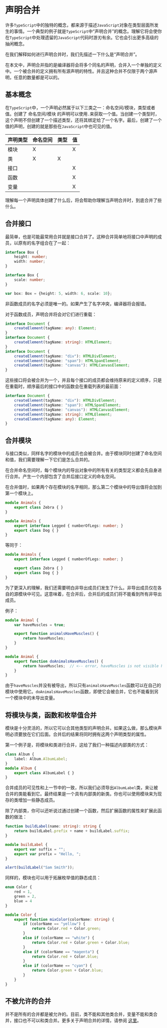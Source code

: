 # 声明合并

许多`TypeScript`中的独特的概念，都来源于描述`JavaScript`对象在类型层面所发生的事情。一个典型的例子就是`TypeScript`中“声明合并”的概念。理解它将会使你在`TypeScript`中处理遗留的`JavaScript`代码时游刃有余。它也会引出更多高级的抽闲概念。

在我们解释如何进行声明合并时，我们先描述一下什么是“声明合并”。

在本文中，声明合并指的是编译器将会将多个同名的声明，合并入一个单独的定义中。一个被合并的定义拥有所有源声明的特性。并且这种合并不仅限于两个源声明，任意的数量都是可以的。

## 基本概念

在`TypeScript`中，一个声明必然属于以下三类之一：命名空间/模块，类型或者值。创建了 命名空间/模块 的声明可以使用`.`来获取一个值。当创建一个类型时，这个声明不但创建了一个描述类型，还将其绑定给了一个名字。最后，创建了一个值的声明，创建的就是那些在`JavaScript`中也可见的值。

| 声明类型  |  命名空间 | 类型 | 值|
|----------|-----|--------|--------|
| 模块 | X |  | X|
| 类 | X | X | |
| 接口 |  |  | X |
| 函数 |  |  | X|
| 变量 |  |  | X|

理解每一个声明具体创建了什么后，将会帮助你理解当声明合并时，到底合并了些什么。

## 合并接口

最简单，也是可能最常用合并就是接口合并了。这种合并简单地将接口中声明的成员，以原有的名字组合在了一起：

```ts
interface Box {
    height: number;
    width: number;
}

interface Box {
    scale: number;
}

var box: Box = {height: 5, width: 6, scale: 10};
```

非函数成员的名字必须是唯一的。如果产生了名字冲突，编译器将会报错。

对于函数成员，声明合并将会对它们进行重载：

```ts
interface Document {
    createElement(tagName: any): Element;
}
interface Document {
    createElement(tagName: string): HTMLElement;
}
interface Document {
    createElement(tagName: "div"): HTMLDivElement;
    createElement(tagName: "span"): HTMLSpanElement;
    createElement(tagName: "canvas"): HTMLCanvasElement;
}
```

这些接口将会被合并为一个，并且每个接口的成员都会维持原来的定义顺序，只是在重载时，顺序最后的接口中的函数会在重载列表的最前面：

```ts
interface Document {
    createElement(tagName: "div"): HTMLDivElement;
    createElement(tagName: "span"): HTMLSpanElement;
    createElement(tagName: "canvas"): HTMLCanvasElement;
    createElement(tagName: string): HTMLElement;
    createElement(tagName: any): Element;
}
```

## 合并模块

与接口类似，同样名字的模块中的成员也会被合并。由于模块同时创建了命名空间和值，我们需要理解一下它们是怎么合并的。

在合并命名空间时，每个模块内的导出对象中的所有有关的类型定义都会先自身进行合并。产生一个内部包含了合并后接口定义的命名空间。

在合并值时，如果两个存在模块的名字相同，那么第二个模块中的导出值将会加到第一个模块上。

```ts
module Animals {
    export class Zebra { }
}

module Animals {
    export interface Legged { numberOfLegs: number; }
    export class Dog { }
}
```

等同于：

```ts
module Animals {
    export interface Legged { numberOfLegs: number; }

    export class Zebra { }
    export class Dog { }
}
```

为了更深入的理解，我们还需要明白非导出成员们发生了什么。非导出成员仅在各自的源模块中可见。这意味着，在合并后，合并后的成员们将不能看到所有非导出成员。

例子：

```ts
module Animal {
    var haveMuscles = true;

    export function animalsHaveMuscles() {
        return haveMuscles;
    }
}

module Animal {
    export function doAnimalsHaveMuscles() {
        return haveMuscles;  // <-- error, haveMuscles is not visible here
    }
}
```

由于`haveMuscles`并没有被导出，所以只有`animalsHaveMuscles`函数可以在自己的模块中使用它。`doAnimalsHaveMuscles`函数，即使它会被合并，它也不能看到另一个模块中的未导出变量。

## 将模块与类，函数和枚举值合并

模块是十分灵活的，所以它可以合其他类型的声明合并。如果这么做，那么模块声明必须要放在它们后面。合并后的结果将同时拥有这两个声明类型的属性。

第一个例子是，将模块和类进行合并，这给了我们一种描述内部类的方式：

```ts
class Album {
    label: Album.AlbumLabel;
}
module Album {
    export class AlbumLabel { }
}
```

合并成员的可见性和上一节中的一致，所以我们必须导出`AlbumLabel`类，来让被合并的类能看到它。最终结果是一个具有内部类的新类。你也可以使用模块来为现存的类增加一些静态成员。

除了内部类，你可以还听说过通过创建一个函数，然后扩展函数的属性来扩展此函数的做法：

```ts
function buildLabel(name: string): string {
    return buildLabel.prefix + name + buildLabel.suffix;
}

module buildLabel {
    export var suffix = "";
    export var prefix = "Hello, ";
}

alert(buildLabel("Sam Smith"));
```

同样的，模块也可以用于拓展枚举值的静态成员：

```ts
enum Color {
    red = 1,
    green = 2,
    blue = 4
}

module Color {
    export function mixColor(colorName: string) {
        if (colorName == "yellow") {
            return Color.red + Color.green;
        }
        else if (colorName == "white") {
            return Color.red + Color.green + Color.blue;
        }
        else if (colorName == "magenta") {
            return Color.red + Color.blue;
        }
        else if (colorName == "cyan") {
            return Color.green + Color.blue;
        }
    }
}
```

## 不被允许的合并

并不是所有的合并都是被允许的。目前，类不能和其他类合并，变量不能和类合并，接口也不可以和类合并。更多关于声明合并的详情，请参阅 [这里](https://typescript.codeplex.com/wikipage?title=Mixins%20in%20TypeScript&referringTitle=Declaration%20Merging)。
